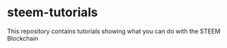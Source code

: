 # steem-tutorials
This repository contains tutorials showing what you can do with the STEEM Blockchain
